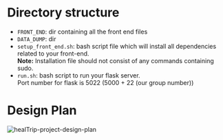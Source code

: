 # Directory structure
- `FRONT_END`: dir containing all the front end files
- `DATA_DUMP`: dir
- `setup_front_end.sh`: bash script file which will install all dependencies related to your front-end.  
**Note:** Installation file should not consist of any commands containing sudo.
- `run.sh`: bash script to run your flask server.  
Port number for flask is 5022 (5000 + 22 (our group number))

# Design Plan
![healTrip-project-design-plan](https://user-images.githubusercontent.com/31121102/112135495-db731c00-8bf3-11eb-8907-db669f22ccdc.jpg)